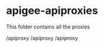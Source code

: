 # apigee-apiproxies

This folder contains all the proxies

<proxyname1>/apiproxy
<proxyname2>/apiproxy
<proxyname3>/apiproxy
